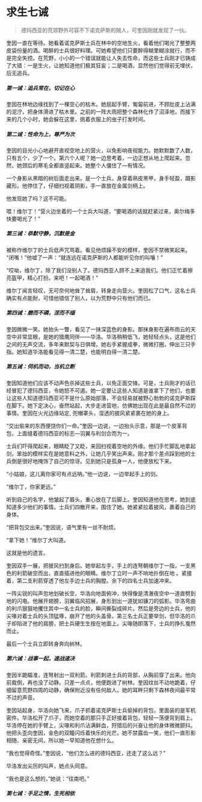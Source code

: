 # 求生七诫

> 德玛西亚的荒郊野外可容不下诺克萨斯的贼人，可奎因刚就发现了一伙。

奎因一直在等待。她看着诺克萨斯士兵在林中的空地生火，看着他们喝光了整整两皮袋份量的酒。喝醉的士兵很好料理。可她希望他们只要醉得糊里糊涂就行，而不是完全失控。在荒野，小小的一个错误就能让人失去性命，而这些士兵刚才已铸成了大错：一是生火，让她知道他们极其狂妄；二是喝酒，显然他们觉得前无埋伏，后无追兵。

##### _第一诫：追兵常在，切记在心_

奎因在林地边缘找到了一棵空心的枯木。她屈起手臂，匍匐前进，不顾肚皮上沾满的泥泞，把身体滑进了枯木里。之前的一阵大雨把整个森林化作了沼泽地，而接下来的几个小时，她会躲在这里，挑着衣服上的虫子打发时间。

##### _第二诫：性命为上，尊严为次_

奎因的目光小心地避开直视空地上的营火，以免影响夜视能力。她默默数了人数，只有五个，少了一个。第六个人呢？她一边思考着，一边正想从地上爬起来。忽然，她颈后的寒毛全都直竖起来。她整个人僵住了––有情况。

一个身影从黑暗的树后面走出来。是一个士兵，身穿着熟皮黑甲，身手轻盈，蹑影藏形。他停住了，仔细扫视着阴影，手一直放在金属剑柄上。

他发现她了吗？这不可能。

喂！维尔丁！“营火边坐着的一个士兵大叫道，“要喝酒的话就赶紧过来，奥尔梅多快要喝光了！”

##### _第三诫：恭默守静，沉默是金_

被称作维尔丁的士兵低声咒骂着。看见他烦躁不安的模样，奎因不禁微笑起来。 “闭嘴！”他嘘了一声：“就连远在诺克萨斯的人都能听见你的叫嚷！”

“哎呦，维尔丁，除了我们没别人了。德玛西亚人顾不上来追我们。他们正忙着擦亮盔甲，精心打扮。来吧！一起喝酒！”

维尔丁闻言轻叹，无可奈何地耸了耸肩，转身走向营火。奎因松了口气，这名士兵确实有点能耐，可惜他错信了别人，以为荒野中只有他们而已。

##### _第四诫：磨而不磷，涅而不缁_

奎因微微一笑。她抬头一瞥，看见了一抹深蓝色的身影。那抹身影在遍布雨云的天空中非常显眼，是她的猎鹰同伴——华洛。华洛稍稍低飞，她轻轻点头，这是他们之间的无声交流，多年来默契与日俱增。她右手紧握成拳，微微打圈，伸出三只手指。她知道华洛能看见得一清二楚，也能明白得一清二楚。

##### _第五诫：伺机而动，当机立断_

奎因知道他们应该不动声色杀掉这些士兵，以免正面交锋。可是，士兵刚才的话已经冒犯了德玛西亚，令她怒不可遏。她一定要让这些人知道是谁拿下了他们，也要让这些人知道德玛西亚可不是什么原始部落，不会轻易就被野心勃勃的诺克萨斯踩在脚下。她下定决心，奋然站起，大步走进营地，仿佛她出现在此是最自然不过的事情。奎因在火光边缘站定, 兜帽罩头，湿透的披风紧紧裹在她的身上。

“交出偷来的东西便饶你们一命。”奎因一边说，一边抬头示意，那是一个皮革背包，上面缝着德玛西亚的标志––羽翼与利剑合而为一。

士兵们吓得爬起来，眼睛眨了又眨，来回扫视着空地的外缘。他们手忙脚乱地拿起剑，笨拙的模样实在是她意料之外，让她几乎笑出声来。刚才那个差点踩到他的士兵倒是很好地掩饰了自己的惊讶。见到她只是孤身一人，他便放松下来。

“小姑娘，这儿离你家可有点远呐。”他一边说，一边举起手上的剑。

“维尔丁，你家更远。”

听到自己的名字，他皱起了眉头，重心放在了后脚上。奎因知道他在思考，她到底知道多少他们的事情。士兵们四散开来，围住了她。她紧紧拉着披风，裹着自己的身体。

“把背包交出来。”奎因说，语气里有一丝不耐烦。

“拿下她！”维尔丁大叫道。

这就是他的遗言。

奎因双手一展，把披风扫到身后。她举起左手，手上的连弩朝维尔丁一指，一支黑色的利箭破空而出，直直插进他的眼睛。维尔丁立时一声不响地扑倒在地 。紧接着，第二支利箭穿透了他左手边士兵的胸膛。余下的四名士兵加速冲来。

一阵尖锐的叫声忽地划破长空，华洛向地面俯冲，快得像是清澈夜空中一道直劈到地的闪电。他展开翅膀，羽翼临风招展，身形划出一道犹如镰刀的弧影。华洛弯曲的利爪狠狠地攫住其中一名士兵的脸，瞬间撕裂成碎片。然后是旁边的士兵，他的尖喙对着士兵的头顶猛啄，崩开了他的头盖骨。第三名士兵正要举剑，但华洛的爪子却陷进了他的肩膀，把士兵硬生生按在地面上。尖喙随即落下，士兵的挣扎戛然而止。

最后一个士兵立即转身奔向树林。

##### _第六诫：战事一起，速战速决_

奎因半跪瞄准，连弩射出一双利箭。利箭刺进士兵的背部，从胸前穿了出来。他向前栽倒，再也没了动静。只差一点点，他便跑进了树林。奎因纹丝不动地跪着，仔细留意荒野四周的动静，确保附近没有任何敌人。她的耳畔只剩下森林夜间最平常不过的声音。

奎因站起身，华洛向她飞来，爪子抓着诺克萨斯士兵偷掉的背包，里面装的是军机密件。华洛松开了爪子，而她空着的那只手正好接着背包，轻轻一荡便背到肩上。华洛停在她的手臂上，尖喙和利爪沾满鲜血，狩猎后的兴奋让他的身体微微颤抖。他把头歪向奎因，金色的双瞳闪烁着快乐的光芒。她不禁露齿一笑，他们一直形影相随、亲密无间，所以她一早知道他在想什么。

“我也觉得奇怪。”奎因说，“他们怎么进的德玛西亚，还走了这么远？”

华洛发出尖厉的叫声，她点头同意。

“我也是这么想的，”她说：“往南吧。”

##### _第七诫：手足之情，生死相依_



